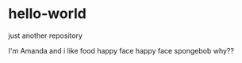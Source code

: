 # hello-world
just another repository

I'm Amanda and i like food 
happy face happy face spongebob
why??
